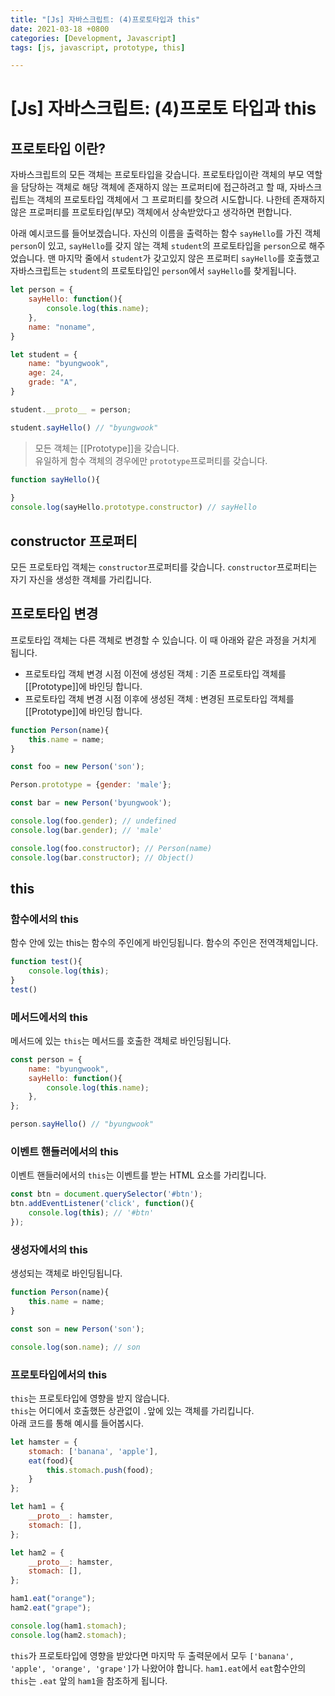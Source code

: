 ```yaml
---
title: "[Js] 자바스크립트: (4)프로토타입과 this"
date: 2021-03-18 +0800
categories: [Development, Javascript]
tags: [js, javascript, prototype, this]

---
```


# [Js] 자바스크립트: (4)프로토 타입과 this

## 프로토타입 이란?

자바스크립트의 모든 객체는 프로토타입을 갖습니다. 프로토타입이란 객체의 부모 역할을 담당하는 객체로 해당 객체에 존재하지 않는 프로퍼티에 접근하려고 할 때, 자바스크립트는 객체의 프로토타입 객체에서 그 프로퍼티를 찾으려 시도합니다. 나한테 존재하지 않은 프로퍼티를 프로토타입(부모) 객체에서 상속받았다고 생각하면 편합니다. 

아래 예시코드를 들어보겠습니다. 자신의 이름을 출력하는 함수 `sayHello`를 가진 객체 `person`이 있고, `sayHello`를  갖지 않는 객체 `student`의 프로토타입을 `person`으로 해주었습니다. 맨 마지막 줄에서 `student`가 갖고있지 않은 프로퍼티 `sayHello`를 호출했고 자바스크립트는 `student`의 프로토타입인 `person`에서 `sayHello`를 찾게됩니다.

```javascript
let person = {
    sayHello: function(){
        console.log(this.name);
    },
    name: "noname",
}

let student = {
    name: "byungwook",
    age: 24,
    grade: "A",
}

student.__proto__ = person;

student.sayHello() // "byungwook"
```

> 모든 객체는 [[Prototype]]을 갖습니다.  
> 유일하게 함수 객체의 경우에만 `prototype`프로퍼티를 갖습니다. 

```javascript
function sayHello(){
    
}
console.log(sayHello.prototype.constructor) // sayHello
```



## constructor 프로퍼티

모든 프로토타입 객체는 `constructor`프로퍼티를 갖습니다. `constructor`프로퍼티는 자기 자신을 생성한 객체를 가리킵니다. 

## 프로토타입 변경

프로토타입 객체는 다른 객체로 변경할 수 있습니다. 이 때 아래와 같은 과정을 거치게 됩니다.  

- 프로토타입 객체 변경 시점 이전에 생성된 객체
  : 기존 프로토타입 객체를 [[Prototype]]에 바인딩 합니다.
- 프로토타입 객체 변경 시점 이후에 생성된 객체
  : 변경된 프로토타입 객체를 [[Prototype]]에 바인딩 합니다.

```javascript
function Person(name){
    this.name = name;
}

const foo = new Person('son');

Person.prototype = {gender: 'male'};

const bar = new Person('byungwook');

console.log(foo.gender); // undefined
console.log(bar.gender); // 'male'

console.log(foo.constructor); // Person(name)
console.log(bar.constructor); // Object()
```

## this

### 함수에서의 this

함수 안에 있는 this는 함수의 주인에게 바인딩됩니다. 함수의 주인은 전역객체입니다.

```javascript
function test(){
    console.log(this);
}
test() 
```

### 메서드에서의 this

메서드에 있는 `this`는 메서드를 호출한 객체로 바인딩됩니다.

```javascript
const person = {
    name: "byungwook",
    sayHello: function(){
        console.log(this.name);
    },
};

person.sayHello() // "byungwook"
```

### 이벤트 핸들러에서의 this

이벤트 핸들러에서의 `this`는 이벤트를 받는 HTML 요소를 가리킵니다.

```javascript
const btn = document.querySelector('#btn');
btn.addEventListener('click', function(){
    console.log(this); // '#btn'
});
```

### 생성자에서의 this

생성되는 객체로 바인딩됩니다.

```javascript
function Person(name){
    this.name = name;
}

const son = new Person('son');

console.log(son.name); // son
```

### 프로토타입에서의 this

`this`는 프로토타입에 영향을 받지 않습니다.   
`this`는 어디에서 호출했든 상관없이 `.`앞에 있는 객체를 가리킵니다.  
아래 코드를 통해 예시를 들어봅시다.

```javascript
let hamster = {
    stomach: ['banana', 'apple'],
    eat(food){
        this.stomach.push(food);
    }
};

let ham1 = {
    __proto__: hamster,
    stomach: [],
};

let ham2 = {
    __proto__: hamster,
    stomach: [],
};

ham1.eat("orange");
ham2.eat("grape");

console.log(ham1.stomach);
console.log(ham2.stomach);
```

`this`가 프로토타입에 영향을 받았다면 마지막 두 출력문에서 모두 `['banana', 'apple', 'orange', 'grape']`가 나왔어야 합니다. `ham1.eat`에서 `eat`함수안의 `this`는 `.eat` 앞의 `ham1`을 참조하게 됩니다.
